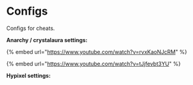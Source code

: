# Configs

Configs for cheats.

**Anarchy / crystalaura settings:**

{% embed url="https://www.youtube.com/watch?v=rvxKaoNJcRM" %}

{% embed url="https://www.youtube.com/watch?v=tJjfevbt3YU" %}

**Hypixel settings:**

